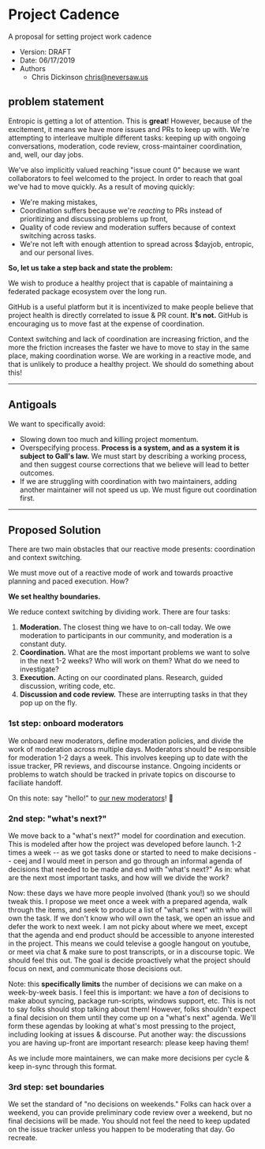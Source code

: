 # Project Cadence

A proposal for setting project work cadence

- Version: DRAFT
- Date: 06/17/2019
- Authors
  - Chris Dickinson <chris@neversaw.us>

## problem statement

Entropic is getting a lot of attention. This is **great**! However, because of
the excitement, it means we have more issues and PRs to keep up with. We're
attempting to interleave multiple different tasks: keeping up with ongoing
conversations, moderation, code review, cross-maintainer coordination, and,
well, our day jobs.

We've also implicitly valued reaching "issue count 0" because we want
collaborators to feel welcomed to the project. In order to reach that goal
we've had to move quickly. As a result of moving quickly:

- We're making mistakes,
- Coordination suffers because we're _reacting_ to PRs instead of prioritizing
  and discussing problems up front,
- Quality of code review and moderation suffers because of context switching
  across tasks.
- We're not left with enough attention to spread across $dayjob, entropic, and
  our personal lives.

**So, let us take a step back and state the problem:**

We wish to produce a healthy project that is capable of maintaining a federated
package ecosystem over the long run.

GitHub is a useful platform but it is incentivized to make people believe that
project health is directly correlated to issue & PR count. **It's not.** GitHub is
encouraging us to move fast at the expense of coordination.

Context switching and lack of coordination are increasing friction, and the
more the friction increases the faster we have to move to stay in the same
place, making coordination worse. We are working in a reactive mode, and that
is unlikely to produce a healthy project. We should do something about this!

* * *

## Antigoals

We want to specifically avoid:

- Slowing down too much and killing project momentum.
- Overspecifying process. **Process is a system, and as a system it is subject to
  Gall's law.** We must start by describing a working process, and then suggest
  course corrections that we believe will lead to better outcomes.
- If we are struggling with coordination with two maintainers, adding another
  maintainer will not speed us up. We must figure out coordination first.

* * *

## Proposed Solution

There are two main obstacles that our reactive mode presents: coordination and
context switching.

We must move out of a reactive mode of work and towards proactive planning and
paced execution. How?

**We set healthy boundaries.**

We reduce context switching by dividing work. There are four tasks:

1. **Moderation.** The closest thing we have to on-call today. We owe
   moderation to participants in our community, and moderation is a constant
   duty.
2. **Coordination.** What are the most important problems we want to solve in
   the next 1-2 weeks? Who will work on them? What do we need to investigate?
3. **Execution.** Acting on our coordinated plans. Research, guided discussion,
   writing code, etc.
4. **Discussion and code review.** These are interrupting tasks in that they
   pop up on the fly.

### 1st step: onboard moderators

We onboard new moderators, define moderation policies, and divide the work of
moderation across multiple days. Moderators should be responsible for
moderation 1-2 days a week. This involves keeping up to date with the issue
tracker, PR reviews, and discourse instance. Ongoing incidents or problems to
watch should be tracked in private topics on discourse to faciliate handoff.

On this note: say "hello!" to [our new moderators](/README.md#moderators)! :tada:

### 2nd step: "what's next?"

We move back to a "what's next?" model for coordination and execution. This is
modeled after how the project was developed before launch. 1-2 times a week --
as we got tasks done or started to need to make decisions -- ceej and I would
meet in person and go through an informal agenda of decisions that needed to be
made and end with "what's next?" As in: what are the next most important tasks,
and how will we divide the work?

Now: these days we have more people involved (thank you!) so we should tweak
this. I propose we meet once a week with a prepared agenda, walk through the
items, and seek to produce a list of "what's next" with who will own the task.
If we don't know who will own the task, we open an issue and defer the work to
next week. I am not picky about where we meet, except that the agenda and end
product should be accessible to anyone interested in the project. This means we
could televise a google hangout on youtube, or meet via chat & make sure to
post transcripts, or in a discourse topic. We should feel this out. The goal is
decide proactively what the project should focus on next, and communicate those
decisions out.

Note: this **specifically limits** the number of decisions we can make on a
week-by-week basis. I feel this is important: we have a _ton_ of decisions to
make about syncing, package run-scripts, windows support, etc. This is not to
say folks should stop talking about them! However, folks shouldn't expect a
final decision on them until they come up on a "what's next" agenda. We'll form
these agendas by looking at what's most pressing to the project, including
looking at issues & discourse. Put another way: the discussions you are having
up-front are important research: please keep having them!

As we include more maintainers, we can make more decisions per cycle & keep
in-sync through this format.

### 3rd step: set boundaries

We set the standard of "no decisions on weekends." Folks can hack over a
weekend, you can provide preliminary code review over a weekend, but no final
decisions will be made. You should not feel the need to keep updated on the
issue tracker unless you happen to be moderating that day. Go recreate.
